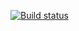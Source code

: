[![Build status](https://ci.appveyor.com/api/projects/status/9umms68ibvei3y9h?svg=true)](https://ci.appveyor.com/project/Samohin13/carddeliveryorder)
